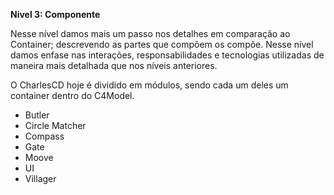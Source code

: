 **Nivel 3: Componente**

Nesse nível damos mais um passo nos detalhes em comparação ao Container; descrevendo as partes que compõem os compõe. Nesse nível damos enfase nas interações, responsabilidades e tecnologias utilizadas de maneira mais detalhada que nos níveis anteriores. 

O CharlesCD hoje é dividido em módulos, sendo cada um deles um container dentro do C4Model.

- Butler
- Circle Matcher
- Compass
- Gate
- Moove
- UI
- Villager
